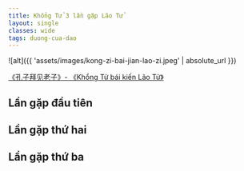 ```yaml
---
title: Khổng Tử 3 lần gặp Lão Tử
layout: single
classes: wide
tags: duong-cua-dao
---
```


![alt]({{ 'assets/images/kong-zi-bai-jian-lao-zi.jpeg' | absolute_url }})
> <cite>
<a target="_blank" href="https://m.chinawenhua.com.cn/zhexue/2018/3334.html">
《孔子拜见老子》- 《Khổng Tử bái kiến Lão Tử》
</a>
</cite>

## Lần gặp đầu tiên


## Lần gặp thứ hai


## Lần gặp thứ ba